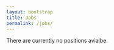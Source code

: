 ```yaml
---
layout: bootstrap
title: Jobs
permalink: /jobs/
---
```


There are currently no positions avialbe. 
